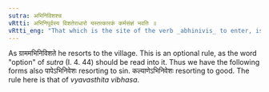 ```yaml
---
sutra: अभिनिविशश्च
vRtti: अभिनिपूर्वस्य विशतेराधारो यस्तत्कारकं कर्मसंज्ञं भवति ॥
vRtti_eng: "That which is the site of the verb _abhinivis_ to enter, is also called _karma_-_karaka_."
---
```

As ग्राममभिनिविशते he resorts to the village. This is an optional rule, as the word "option" of _sutra_ (I. 4. 44) should be read into it. Thus we have the following forms also पापेऽभिनिवेशः resorting to sin. कल्याणेऽभिनिवेशः resorting to good. The rule here is that of _vyavasthita_ _vibhasa_.
